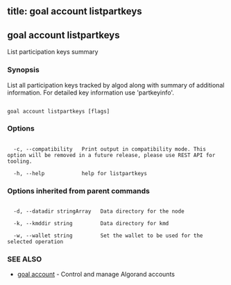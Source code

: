 title: goal account listpartkeys
---
## goal account listpartkeys



List participation keys summary



### Synopsis



List all participation keys tracked by algod along with summary of additional information. For detailed key information use 'partkeyinfo'.



```

goal account listpartkeys [flags]

```



### Options



```

  -c, --compatibility   Print output in compatibility mode. This option will be removed in a future release, please use REST API for tooling.

  -h, --help            help for listpartkeys

```



### Options inherited from parent commands



```

  -d, --datadir stringArray   Data directory for the node

  -k, --kmddir string         Data directory for kmd

  -w, --wallet string         Set the wallet to be used for the selected operation

```



### SEE ALSO



* [goal account](../../account/account/)	 - Control and manage Algorand accounts



